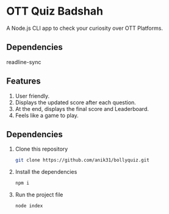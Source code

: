 # OTT Quiz Badshah

A Node.js CLI app to check your curiosity over OTT Platforms.

## Dependencies

readline-sync

## Features
1. User friendly.
2. Displays the updated score after each question.
3. At the end, displays the final score and Leaderboard.
4. Feels like a game to play.

## Dependencies

1. Clone this repository 
    ```bash
    git clone https://github.com/anik31/bollyquiz.git
    ```
2. Install the dependencies
    ```bash
    npm i
    ```
3. Run the project file 
    ```bash
    node index
    ```
